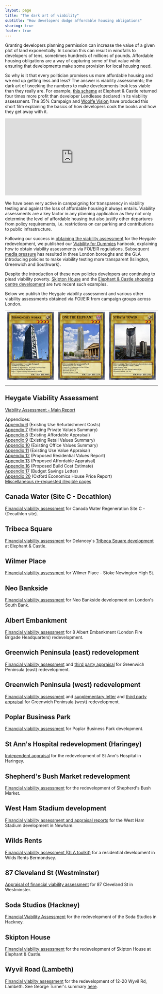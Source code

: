 ```yaml
---
layout: page
title: "The dark art of viability"
subtitle: "How developers dodge affordable housing obligations"
sharing: true
footer: true
---
```

Granting developers planning permission can increase the value of a given plot of land exponentially. In London this can result in windfalls to developers of tens, sometimes hundreds of millions of pounds. Affordable housing obligations are a way of capturing some of that value while ensuring that developments make some provision for local housing need. 

So why is it that every politician promises us more affordable housing and we end up getting less and less? The answer is viability assessments; the dark art of tweeking the numbers to make developments look less viable than they really are. For example, [this scheme](http://35percent.org/2017-04-12-draft-one-the-elephant-fva/) at Elephant & Castle returned four times more profit than developer Lendlease declared in its viability assessment. The 35% Campaign and [Woolfe Vision](http://woolfe.vision) have produced this short film explaining the basics of how developers cook the books and how they get away with it.

<iframe width="450" height="253" src="https://www.youtube.com/embed/QHVFMUaG8fQ" frameborder="0" allowfullscreen></iframe>

We have been very active in campaigning for transparency in viability testing and against the loss of affordable housing it always entails. Viability assessments are a key factor in any planning application as they not only determine the level of affordable housing but also justify other departures from policy requirements, i.e. restrictions on car parking and contributions to public infrastructure.

Following our success in [obtaining the viability assessment](http://35percent.org/2015-06-25-heygate-viability-assessment-finally-revealed/) for the Heygate redevelopment, we published our [Viability for Dummies](http://35percent.org/images/viabilityfordummies.pdf) hanbook, explaining how to obtain viability assessments via FOI/EIR regulations. Subsequent [media pressure](https://www.theguardian.com/cities/2015/jun/25/london-developers-viability-planning-affordable-social-housing-regeneration-oliver-wainwright) has resulted in three London boroughs and the GLA introducing policies to make viability testing more transparent (Islington, Greenwich and Southwark). 

Despite the introduction of these new policies developers are continuing to plead viability poverty. [Skipton House](/skipton-house) and the [Elephant & Castle shopping centre development](/shopping-centre) are two recent such examples.

Below we publish the Heygate viability assessment and various other viability assessments obtained via FOI/EIR from campaign groups across London.

|   |   |   |
|---|---|---|
| <img src="/img/tctbermondseyworks.jpg" width="200"> | <img src="/img/ttote.jpg" width="200"> | <img src="/img/tctstrata.jpg" width="200"> |
|   |   |   |
|   |   |   |


## Heygate Viability Assessment
[Viability Assessment - Main Report](http://crappistmartin.github.io/images/HeygateViabilityAssessment_MainReport.pdf)

Appendices:  
[Appendix 6](http://crappistmartin.github.io/images/Appendix6.pdf) (Existing Use Refurbishment Costs)  
[Appendix 7](http://crappistmartin.github.io/images/Appendix7.pdf) (Existing Private Values Summary)  
[Appendix 8](http://crappistmartin.github.io/images/Appendix8.pdf) (Existing Affordable Appraisal)  
[Appendix 9](http://crappistmartin.github.io/images/Appendix9.pdf) (Existing Retail Values Summary)  
[Appendix 10](http://crappistmartin.github.io/images/Appendix10.pdf) (Existing Office Values Summary)  
[Appendix 11](http://crappistmartin.github.io/images/Appendix11.pdf) (Existing Use Value Appraisal)  
[Appendix 12](http://crappistmartin.github.io/images/Appendix12.pdf) (Proposed Residential Values Report)  
[Appendix 13](http://crappistmartin.github.io/images/Appendix13.pdf) (Proposed Affordable Appraisal)  
[Appendix 16](http://crappistmartin.github.io/images/Appendix16.pdf) (Proposed Build Cost Estimate)  
[Appendix 17](http://crappistmartin.github.io/images/Appendix17.pdf) (Budget Savings Letter)  
[Appendix 20](http://crappistmartin.github.io/images/Appendix20.pdf) (Oxford Economics House Price Report)  
[Miscellaneous re-requested illegible pages](http://crappistmartin.github.io/images/IllegiblePagesReRequested.pdf)



## Canada Water (Site C - Decathlon)
[Financial viability assessment](http://crappistmartin.github.io/images/Canada_WaterC_ViabilityAssessment.pdf) for Canada Water Regeneration Site C - (Decathlon site).


## Tribeca Square
[Financial viability assessment](http://crappistmartin.github.io/images/Delancey_Tribeca_ViabilityAssessment.pdf) for Delancey's [Tribeca Square development](/tribeca-square) at Elephant & Castle.  

## Wilmer Place
[Financial viability assessment](http://stokeylocal.org.uk/2015/12/financial-viability-appraisals/) for Wilmer Place - Stoke Newington High St.  

## Neo Bankside
[Financial viability assessment](http://crappistmartin.github.io/images/NeoBankside_VA.pdf) for Neo Bankside development on London's South Bank.  

## Albert Embankment
[Financial viability assessment](http://crappistmartin.github.io/images/22_FinancialViabilityReport-8AlbertEmbankment.pdf) for 8 Albert Embankment (London Fire Brigade Headquarters) redevelopment.  

## Greenwich Peninsula (east) redevelopment 
[Financial viability assessment](http://crappistmartin.github.io/images/greenwichpeneast.pdf) and [third party appraisal](/images/greenwichpeneast_appraisal.pdf) for Greenwich Peninsula (east) redevelopment.

## Greenwich Peninsula (west) redevelopment 
[Financial viability assessment](http://crappistmartin.github.io/images/greenwichpen.pdf) and [supplementary letter](/images/greenwichpen_cmarsh.pdf) and [third party appraisal](/images/greenwichpenwest_appraisal.pdf) for Greenwich Peninsula (west) redevelopment.

## Poplar Business Park
[Financial viability assessment](http://crappistmartin.github.io/images/23_PoplarBusinessParkViability.pdf) for Poplar Business Park development.  

## St Ann's Hospital redevelopment (Haringey)
[Independent appraisal](http://crappistmartin.github.io/images/StAnns_viabilityindependentassessment.pdf) for the redevelopment of St Ann's Hospital in Haringey.  

## Shepherd's Bush Market redevelopment 
[Financial viability assessment](https://www.concreteaction.net/wp-content/Documents/Viability/Shepherds-bush-market-viability-assessment.pdf) for the redevelopment of Shepherd's Bush Market.  

## West Ham Stadium development 
[Financial viability assessment and appraisal reports](http://crappistmartin.github.io/images/FVAWestHamStadium.pdf) for the West Ham Stadium development in Newham.  

## Wilds Rents
[Financial viability assessment (GLA toolkit)](/img/wildsrents.pdf) for a residential development in Wilds Rents Bermondsey.

## 87 Cleveland St (Westminster)
[Appraisal of financial viability assessment](/img/87clevelandstreet.pdf) for 87 Cleveland St in Westminster.

## Soda Studios (Hackney)
[Financial Viability Assessment](/img/sodastudioshackney.pdf) for the redevelopment of the Soda Studios in Hackney.

## Skipton House
[Financial viability assessment](http://35percent.org/img/skiptonhouseFVA.pdf) for the redevelopment of Skipton House at Elephant & Castle.

## Wyvil Road (Lambeth)
[Financial viablity assessment](http://www.ourcity.london/wp-content/uploads/2016/07/14_03701_FUL-Viability_Assessment__Private___Confidential_-1209999-1.pdf) for the redevelopment of 12-20 Wyvil Rd, Lambeth. See George Turner's summary [here](http://www.ourcity.london/case-studies/12-20-wyvil-road/).
